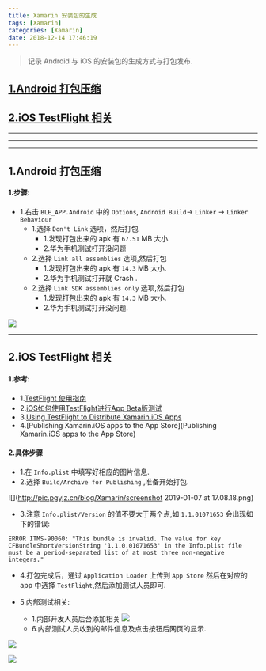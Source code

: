 ```yaml
---
title: Xamarin 安装包的生成
tags: [Xamarin]
categories: [Xamarin]
date: 2018-12-14 17:46:19
---
```


> 记录 Android 与 iOS 的安装包的生成方式与打包发布.

<!-- more -->

## [1.Android 打包压缩](#Android_compress)
## [2.iOS TestFlight 相关](#iOS_testflight)


***
***
***

## 1.Android 打包压缩<a name="Android_compress"/>

#### 1.步骤:

* 1.右击 `BLE_APP.Android` 中的 `Options`, `Android Build`-> `Linker` -> `Linker Behaviour`
	* 1.选择 `Don't Link` 选项，然后打包
		* 1.发现打包出来的 apk 有 `67.51` MB 大小.
		* 2.华为手机测试打开没问题
	* 2.选择 `Link all assemblies` 选项,然后打包
		* 1.发现打包出来的 apk 有 `14.3` MB 大小.
		* 2.华为手机测试打开就 Crash .
	* 2.选择 `Link SDK assemblies only` 选项,然后打包
		* 1.发现打包出来的 apk 有 `14.3` MB 大小.
		* 2.华为手机测试打开没问题.

![](http://pic.pgyjz.cn/blog/Xamarin/screenshot%202018-12-14%20at%2017.47.03.png)

***

## 2.iOS TestFlight 相关<a name="iOS_testflight"/>

#### 1.参考:
* 1.[TestFlight 使用指南](https://www.jianshu.com/p/a7669d4b2217)
* 2.[iOS如何使用TestFlight进行App Beta版测试](https://www.jianshu.com/p/684e4b56b99a)
* 3.[Using TestFlight to Distribute Xamarin.iOS Apps](https://docs.microsoft.com/en-us/xamarin/ios/deploy-test/testflight?tabs=macos)
* 4.[Publishing Xamarin.iOS apps to the App Store](Publishing Xamarin.iOS apps to the App Store)

#### 2.具体步骤
* 1.在 `Info.plist` 中填写好相应的图片信息.
* 2.选择 `Build/Archive for Publishing` ,准备开始打包.

![](http://pic.pgyjz.cn/blog/Xamarin/screenshot 2019-01-07 at 17.08.18.png)

* 3.注意 `Info.plist/Version` 的值不要大于两个点,如 `1.1.01071653` 会出现如下的错误:

```
ERROR ITMS-90060: "This bundle is invalid. The value for key CFBundleShortVersionString '1.1.0.01071653' in the Info.plist file must be a period-separated list of at most three non-negative integers."
```

* 4.打包完成后，通过 `Application Loader` 上传到 `App Store` 然后在对应的 app 中选择 `TestFlight`,然后添加测试人员即可.

* 5.内部测试相关:
	* 1.内部开发人员后台添加相关
![](http://pic.pgyjz.cn/blog/Xamarin/Snip20190108_2.png)
	* 6.内部测试人员收到的邮件信息及点击按钮后网页的显示.

![](http://pic.pgyjz.cn/blog/Xamarin/Snip20190108_3.png)

![](http://pic.pgyjz.cn/blog/Xamarin/Snip20190108_1.png)

